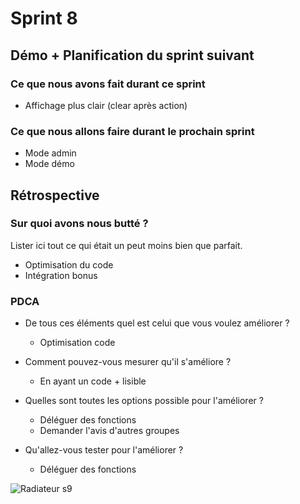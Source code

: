# Sprint 8

## Démo + Planification du sprint suivant

### Ce que nous avons fait durant ce sprint
* Affichage plus clair (clear après action)



### Ce que nous allons faire durant le prochain sprint
* Mode admin
* Mode démo

## Rétrospective

### Sur quoi avons nous butté ?
Lister ici tout ce qui était un peut moins bien que parfait.
* Optimisation du code
* Intégration bonus

### PDCA
* De tous ces éléments quel est celui que vous voulez améliorer ?
    * Optimisation code

* Comment pouvez-vous mesurer qu'il s'améliore ?
    *  En ayant un code + lisible

* Quelles sont toutes les options possible pour l'améliorer ?
    * Déléguer des fonctions
    * Demander l'avis d'autres groupes

* Qu'allez-vous tester pour l'améliorer ?
    * Déléguer des fonctions

![Radiateur s9](/doc/sprint-9/Rad_sprint-9.jpg)

